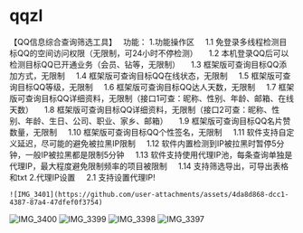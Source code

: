 # qqzl
【QQ信息综合查询筛选工具】  
功能：
1.功能操作区
    1.1 免登录多线程检测目标QQ的空间访问权限（无限制，可24小时不停检测）
    1.2 本机登录QQ后可以检测目标QQ已开通业务（会员、钻等，无限制）
    1.3 框架版可查询目标QQ添加方式，无限制
    1.4 框架版可查询目标QQ在线状态，无限制
    1.5 框架版可查询目标QQ等级，无限制
    1.6 框架版可查询目标QQ达人天数，无限制
    1.7 框架版可查询目标QQ详细资料，无限制（接口1可查：昵称、性别、年龄、邮箱、在线天数）
    1.8 框架版可查询目标QQ详细资料，无限制（接口2可查：昵称、性别、年龄、生日、公司、职业、家乡、邮箱）
    1.9 框架版可查询目标QQ名片赞数量，无限制
    1.10 框架版可查询目标QQ个性签名，无限制
    1.11 软件支持自定义延迟，尽可能的避免被拉黑IP限制
    1.12 软件内置检测到IP被拉黑时暂停5分钟，一般IP被拉黑都是限制5分钟
    1.13 软件支持使用代理IP池，每条查询单独是代理IP，最大程度避免限制频率的项目被限制
    1.14 支持筛选导出，可导出表格和txt
2.代理IP设置
    2.1 支持设置代理IP!

    ![IMG_3401](https://github.com/user-attachments/assets/4da8d868-dcc1-4387-87a4-47dfef0f3754)
![IMG_3400](https://github.com/user-attachments/assets/92dc3434-ceec-4ba1-8fe4-44ebb35f1b3b)
![IMG_3399](https://github.com/user-attachments/assets/d1691a24-4f22-45e0-9c97-a1cd039ce2b2)
![IMG_3398](https://github.com/user-attachments/assets/03440375-dcc3-4fcf-8f81-a8fedfc9b20a)
![IMG_3397](https://github.com/user-attachments/assets/efadc120-7813-4ed6-abfa-9c1c8773862f)

